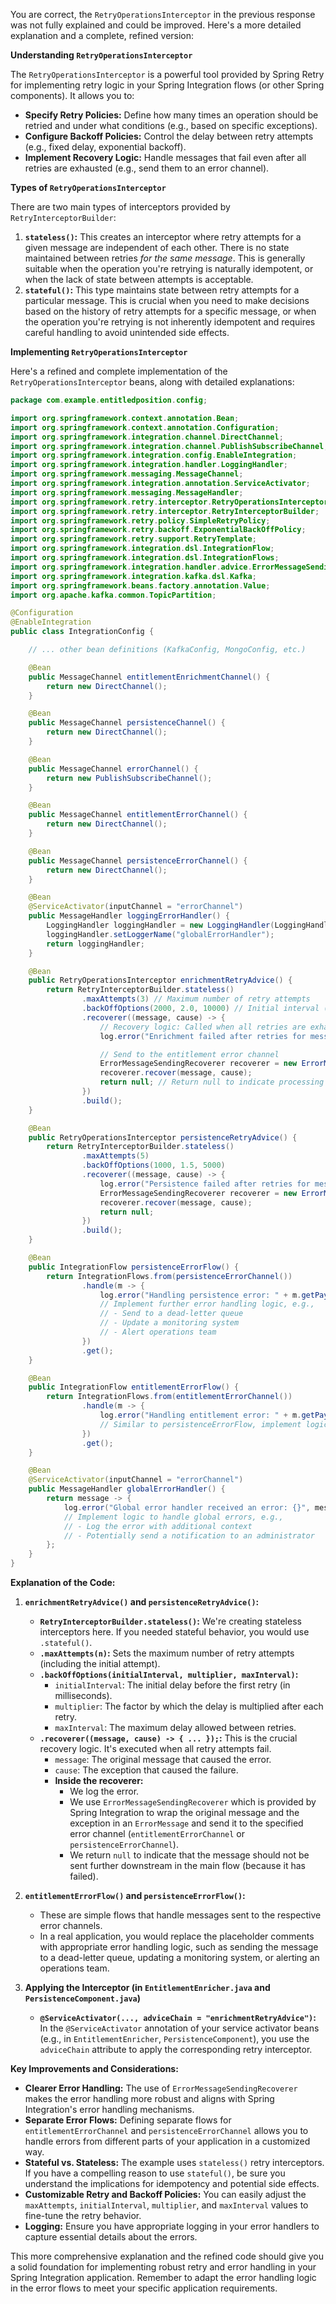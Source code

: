 You are correct, the `RetryOperationsInterceptor` in the previous response was not fully explained and could be improved. Here's a more detailed explanation and a complete, refined version:

**Understanding `RetryOperationsInterceptor`**

The `RetryOperationsInterceptor` is a powerful tool provided by Spring Retry for implementing retry logic in your Spring Integration flows (or other Spring components). It allows you to:

*   **Specify Retry Policies:** Define how many times an operation should be retried and under what conditions (e.g., based on specific exceptions).
*   **Configure Backoff Policies:** Control the delay between retry attempts (e.g., fixed delay, exponential backoff).
*   **Implement Recovery Logic:**  Handle messages that fail even after all retries are exhausted (e.g., send them to an error channel).

**Types of `RetryOperationsInterceptor`**

There are two main types of interceptors provided by `RetryInterceptorBuilder`:

1.  **`stateless()`:** This creates an interceptor where retry attempts for a given message are independent of each other. There is no state maintained between retries *for the same message*. This is generally suitable when the operation you're retrying is naturally idempotent, or when the lack of state between attempts is acceptable.
2.  **`stateful()`:** This type maintains state between retry attempts for a particular message. This is crucial when you need to make decisions based on the history of retry attempts for a specific message, or when the operation you're retrying is not inherently idempotent and requires careful handling to avoid unintended side effects.

**Implementing `RetryOperationsInterceptor`**

Here's a refined and complete implementation of the `RetryOperationsInterceptor` beans, along with detailed explanations:

```java
package com.example.entitledposition.config;

import org.springframework.context.annotation.Bean;
import org.springframework.context.annotation.Configuration;
import org.springframework.integration.channel.DirectChannel;
import org.springframework.integration.channel.PublishSubscribeChannel;
import org.springframework.integration.config.EnableIntegration;
import org.springframework.integration.handler.LoggingHandler;
import org.springframework.messaging.MessageChannel;
import org.springframework.integration.annotation.ServiceActivator;
import org.springframework.messaging.MessageHandler;
import org.springframework.retry.interceptor.RetryOperationsInterceptor;
import org.springframework.retry.interceptor.RetryInterceptorBuilder;
import org.springframework.retry.policy.SimpleRetryPolicy;
import org.springframework.retry.backoff.ExponentialBackOffPolicy;
import org.springframework.retry.support.RetryTemplate;
import org.springframework.integration.dsl.IntegrationFlow;
import org.springframework.integration.dsl.IntegrationFlows;
import org.springframework.integration.handler.advice.ErrorMessageSendingRecoverer;
import org.springframework.integration.kafka.dsl.Kafka;
import org.springframework.beans.factory.annotation.Value;
import org.apache.kafka.common.TopicPartition;

@Configuration
@EnableIntegration
public class IntegrationConfig {

    // ... other bean definitions (KafkaConfig, MongoConfig, etc.)

    @Bean
    public MessageChannel entitlementEnrichmentChannel() {
        return new DirectChannel();
    }

    @Bean
    public MessageChannel persistenceChannel() {
        return new DirectChannel();
    }

    @Bean
    public MessageChannel errorChannel() {
        return new PublishSubscribeChannel();
    }

    @Bean
    public MessageChannel entitlementErrorChannel() {
        return new DirectChannel();
    }

    @Bean
    public MessageChannel persistenceErrorChannel() {
        return new DirectChannel();
    }

    @Bean
    @ServiceActivator(inputChannel = "errorChannel")
    public MessageHandler loggingErrorHandler() {
        LoggingHandler loggingHandler = new LoggingHandler(LoggingHandler.Level.ERROR);
        loggingHandler.setLoggerName("globalErrorHandler");
        return loggingHandler;
    }

    @Bean
    public RetryOperationsInterceptor enrichmentRetryAdvice() {
        return RetryInterceptorBuilder.stateless()
                .maxAttempts(3) // Maximum number of retry attempts
                .backOffOptions(2000, 2.0, 10000) // Initial interval (ms), multiplier, max interval (ms)
                .recoverer((message, cause) -> {
                    // Recovery logic: Called when all retries are exhausted
                    log.error("Enrichment failed after retries for message: {}", message, cause);

                    // Send to the entitlement error channel
                    ErrorMessageSendingRecoverer recoverer = new ErrorMessageSendingRecoverer(entitlementErrorChannel());
                    recoverer.recover(message, cause);
                    return null; // Return null to indicate processing is complete (no further downstream flow)
                })
                .build();
    }

    @Bean
    public RetryOperationsInterceptor persistenceRetryAdvice() {
        return RetryInterceptorBuilder.stateless()
                .maxAttempts(5)
                .backOffOptions(1000, 1.5, 5000)
                .recoverer((message, cause) -> {
                    log.error("Persistence failed after retries for message: {}", message, cause);
                    ErrorMessageSendingRecoverer recoverer = new ErrorMessageSendingRecoverer(persistenceErrorChannel());
                    recoverer.recover(message, cause);
                    return null;
                })
                .build();
    }

    @Bean
    public IntegrationFlow persistenceErrorFlow() {
        return IntegrationFlows.from(persistenceErrorChannel())
                .handle(m -> {
                    log.error("Handling persistence error: " + m.getPayload());
                    // Implement further error handling logic, e.g.,
                    // - Send to a dead-letter queue
                    // - Update a monitoring system
                    // - Alert operations team
                })
                .get();
    }

    @Bean
    public IntegrationFlow entitlementErrorFlow() {
        return IntegrationFlows.from(entitlementErrorChannel())
                .handle(m -> {
                    log.error("Handling entitlement error: " + m.getPayload());
                    // Similar to persistenceErrorFlow, implement logic to handle entitlement errors
                })
                .get();
    }

    @Bean
    @ServiceActivator(inputChannel = "errorChannel")
    public MessageHandler globalErrorHandler() {
        return message -> {
            log.error("Global error handler received an error: {}", message.getPayload());
            // Implement logic to handle global errors, e.g.,
            // - Log the error with additional context
            // - Potentially send a notification to an administrator
        };
    }
}
```

**Explanation of the Code:**

1.  **`enrichmentRetryAdvice()` and `persistenceRetryAdvice()`:**
    *   **`RetryInterceptorBuilder.stateless()`:** We're creating stateless interceptors here. If you needed stateful behavior, you would use `.stateful()`.
    *   **`.maxAttempts(n)`:** Sets the maximum number of retry attempts (including the initial attempt).
    *   **`.backOffOptions(initialInterval, multiplier, maxInterval)`:**
        *   `initialInterval`: The initial delay before the first retry (in milliseconds).
        *   `multiplier`: The factor by which the delay is multiplied after each retry.
        *   `maxInterval`: The maximum delay allowed between retries.
    *   **`.recoverer((message, cause) -> { ... });`:** This is the crucial recovery logic. It's executed when all retry attempts fail.
        *   `message`: The original message that caused the error.
        *   `cause`: The exception that caused the failure.
        *   **Inside the recoverer:**
            *   We log the error.
            *   We use `ErrorMessageSendingRecoverer` which is provided by Spring Integration to wrap the original message and the exception in an `ErrorMessage` and send it to the specified error channel (`entitlementErrorChannel` or `persistenceErrorChannel`).
            *   We return `null` to indicate that the message should not be sent further downstream in the main flow (because it has failed).

2.  **`entitlementErrorFlow()` and `persistenceErrorFlow()`:**
    *   These are simple flows that handle messages sent to the respective error channels.
    *   In a real application, you would replace the placeholder comments with appropriate error handling logic, such as sending the message to a dead-letter queue, updating a monitoring system, or alerting an operations team.

3.  **Applying the Interceptor (in `EntitlementEnricher.java` and `PersistenceComponent.java`)**
    *   **`@ServiceActivator(..., adviceChain = "enrichmentRetryAdvice")`:** In the `@ServiceActivator` annotation of your service activator beans (e.g., in `EntitlementEnricher`, `PersistenceComponent`), you use the `adviceChain` attribute to apply the corresponding retry interceptor.

**Key Improvements and Considerations:**

*   **Clearer Error Handling:** The use of `ErrorMessageSendingRecoverer` makes the error handling more robust and aligns with Spring Integration's error handling mechanisms.
*   **Separate Error Flows:** Defining separate flows for `entitlementErrorChannel` and `persistenceErrorChannel` allows you to handle errors from different parts of your application in a customized way.
*   **Stateful vs. Stateless:** The example uses `stateless()` retry interceptors. If you have a compelling reason to use `stateful()`, be sure you understand the implications for idempotency and potential side effects.
*   **Customizable Retry and Backoff Policies:** You can easily adjust the `maxAttempts`, `initialInterval`, `multiplier`, and `maxInterval` values to fine-tune the retry behavior.
*   **Logging:** Ensure you have appropriate logging in your error handlers to capture essential details about the errors.

This more comprehensive explanation and the refined code should give you a solid foundation for implementing robust retry and error handling in your Spring Integration application. Remember to adapt the error handling logic in the error flows to meet your specific application requirements.
